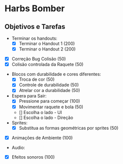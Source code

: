 # Harbs Bomber

## Objetivos e Tarefas

- Terminar os handouts:
  - [x] Terminar o Handout 1 (200)
  - [x] Terminar o Handout 2 (200)
- [x] Correção Bug Colisão (50)
- [x] Colisão controlada da Raquete (50)
- Blocos com durabilidade e cores diferentes:
  - [x] Troca de cor (50)
  - [x] Controle de durabilidade (50)
  - [x] Atrelar cor a durabilidade (50)
- Espera para Sair:
  - [x] Pressione para começar (100)
  - [x] Movimentar raquete e bola (50)
  - [] Escolha o lado - UI
  - [] Escolha o lado - Direção
- Sprites:
  - [x] Substitua as formas geométricas por sprites (50)
- [x] Animações de Ambiente (100)
- Audio:
- [x] Efeitos sonoros (100)

